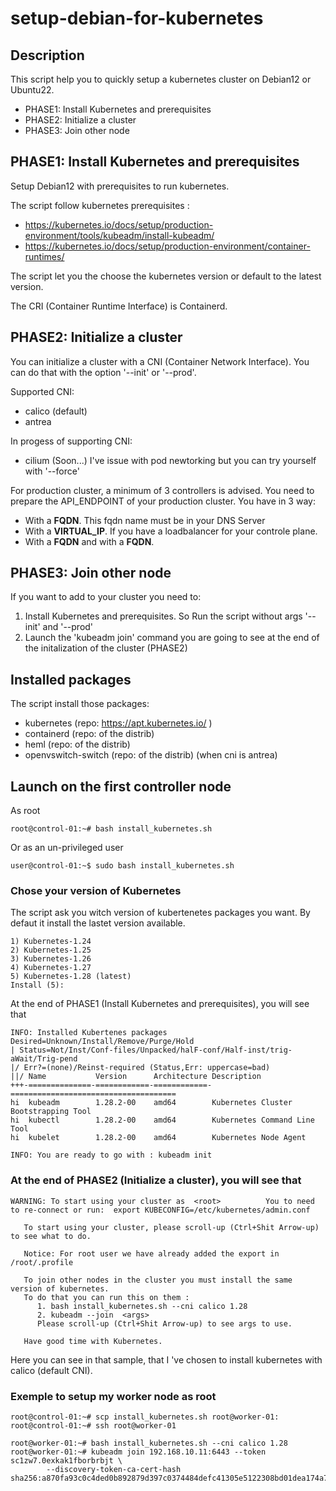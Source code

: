 # setup-debian-for-kubernetes

## Description
This script help you to quickly setup a kubernetes cluster on Debian12 or Ubuntu22.

- PHASE1: Install Kubernetes and prerequisites
- PHASE2: Initialize a cluster
- PHASE3: Join other node

## PHASE1: Install Kubernetes and prerequisites
Setup Debian12 with prerequisites to run kubernetes.

The script follow kubernetes prerequisites :
- https://kubernetes.io/docs/setup/production-environment/tools/kubeadm/install-kubeadm/
- https://kubernetes.io/docs/setup/production-environment/container-runtimes/

The script let you the choose the kubernetes version or default to the latest version.

The CRI (Container Runtime Interface) is Containerd.

## PHASE2: Initialize a cluster
You can initialize a cluster with a CNI (Container Network Interface).
You can do that with the option '--init' or '--prod'.

Supported CNI:
- calico (default)
- antrea

In progess of supporting CNI:
- cilium (Soon...) I've issue with pod newtorking but you can try yourself with '--force'

For production cluster, a minimum of 3 controllers is advised.
You need to prepare the API_ENDPOINT of your production cluster.
You have in 3 way:
- With a __FQDN__. This fqdn name must be in your DNS Server
- With a __VIRTUAL_IP__. If you have a loadbalancer for your controle plane.
- With a __FQDN__ and with a __FQDN__.


## PHASE3: Join other node
If you want to add to your cluster you need to:
1. Install Kubernetes and prerequisites. So Run the script without args '--init' and '--prod'
2. Launch the 'kubeadm join' command you are going to see at the end of the initalization of the cluster (PHASE2)


## Installed packages
The script install those packages:
- kubernetes (repo: https://apt.kubernetes.io/ )
- containerd (repo: of the distrib)
- heml (repo: of the distrib)
- openvswitch-switch (repo: of the distrib) (when cni is antrea)


## Launch on the first controller node
As root
```
root@control-01:~# bash install_kubernetes.sh
```

Or as an un-privileged user
```
user@control-01:~$ sudo bash install_kubernetes.sh
```

### Chose your version of Kubernetes
The script ask you witch version of kubertenetes packages you want.
By defaut it install the lastet version available.
```
1) Kubernetes-1.24
2) Kubernetes-1.25
3) Kubernetes-1.26
4) Kubernetes-1.27
5) Kubernetes-1.28 (latest)
Install (5):
```

At the end of PHASE1 (Install Kubernetes and prerequisites), you will see that
```
INFO: Installed Kubertenes packages
Desired=Unknown/Install/Remove/Purge/Hold
| Status=Not/Inst/Conf-files/Unpacked/halF-conf/Half-inst/trig-aWait/Trig-pend
|/ Err?=(none)/Reinst-required (Status,Err: uppercase=bad)
||/ Name           Version      Architecture Description
+++-==============-============-============-=====================================
hi  kubeadm        1.28.2-00    amd64        Kubernetes Cluster Bootstrapping Tool
hi  kubectl        1.28.2-00    amd64        Kubernetes Command Line Tool
hi  kubelet        1.28.2-00    amd64        Kubernetes Node Agent

INFO: You are ready to go with : kubeadm init
```

### At the end of PHASE2 (Initialize a cluster), you will see that

```
WARNING: To start using your cluster as  <root>          You to need to re-connect or run:  export KUBECONFIG=/etc/kubernetes/admin.conf

   To start using your cluster, please scroll-up (Ctrl+Shit Arrow-up) to see what to do.

   Notice: For root user we have already added the export in /root/.profile

   To join other nodes in the cluster you must install the same version of kubernetes.
   To do that you can run this on them :
      1. bash install_kubernetes.sh --cni calico 1.28
      2. kubeadm --join  <args>
      Please scroll-up (Ctrl+Shit Arrow-up) to see args to use.

   Have good time with Kubernetes.
```
Here you can see in that sample, that I 've chosen to install kubernetes with calico (default CNI).

### Exemple to setup my worker node as root
```
root@control-01:~# scp install_kubernetes.sh root@worker-01:
root@control-01:~# ssh root@worker-01

root@worker-01:~# bash install_kubernetes.sh --cni calico 1.28
root@worker-01:~# kubeadm join 192.168.10.11:6443 --token sc1zw7.0exkak1fborbrbjt \
        --discovery-token-ca-cert-hash sha256:a870fa93c0c4ded0b892879d397c0374484defc41305e5122308bd01dea174a7
```